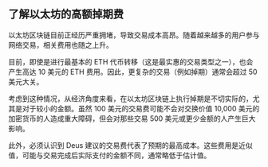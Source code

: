 ## 了解以太坊的高额掉期费

以太坊区块链目前正经历严重拥堵，导致交易成本高昂。随着越来越多的用户参与网络交易，相关费用也随之上升。

目前，即使是进行最基本的 ETH 代币转移（这是最实惠的交易类型之一），也会产生高达 10 美元的 ETH 费用。因此，更复杂的交易（例如掉期）通常会超过 50 美元大关。

考虑到这种情况，从经济角度来看，在以太坊区块链上执行掉期是不切实际的，尤其是对于较小的金额。虽然 100 美元的交易费可能不会对交换价值 10,000 美元的加密货币的人造成重大障碍，但会对那些交易 500 美元或更少金额的人产生巨大影响。

此外，必须认识到 Deus 建议的交易费代表了预期的最高成本。这些费用是近似值，可能与交易完成后实际支付的金额不同，通常略低于估计值。